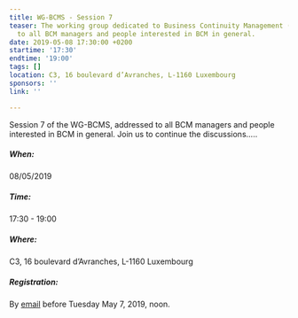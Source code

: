 ```yaml
---
title: WG-BCMS - Session 7
teaser: The working group dedicated to Business Continuity Management (BCMS) is addressed
  to all BCM managers and people interested in BCM in general.
date: 2019-05-08 17:30:00 +0200
startime: '17:30'
endtime: '19:00'
tags: []
location: C3, 16 boulevard d’Avranches, L-1160 Luxembourg
sponsors: ''
link: ''

---
```

Session 7 of the WG-BCMS, addressed to all BCM managers and people interested in BCM in general. Join us to continue the discussions…..

##### When:

08/05/2019

##### Time:

17:30 - 19:00

##### Where:

C3, 16 boulevard d’Avranches, L-1160 Luxembourg

##### Registration:

By [email](mailto:secgen@clusil.lu) before Tuesday May 7, 2019, noon.